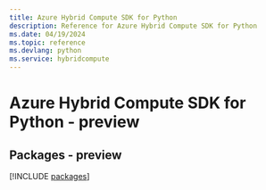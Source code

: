 ```yaml
---
title: Azure Hybrid Compute SDK for Python
description: Reference for Azure Hybrid Compute SDK for Python
ms.date: 04/19/2024
ms.topic: reference
ms.devlang: python
ms.service: hybridcompute
---
```

# Azure Hybrid Compute SDK for Python - preview
## Packages - preview
[!INCLUDE [packages](hybrid-compute-index.md)]